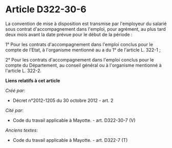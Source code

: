 # Article D322-30-6

La convention de mise à disposition est transmise par l'employeur du salarié sous contrat d'accompagnement dans l'emploi,
pour agrément, au plus tard deux mois avant la date prévue pour le début de la période : 

1° Pour les contrats d'accompagnement dans l'emploi conclus pour le compte de l'Etat, à l'organisme mentionné au a du 1° de
l'article L. 322-1 ; 

2° Pour les contrats d'accompagnement dans l'emploi conclus pour le compte du Département, au conseil général ou à
l'organisme mentionné à l'article L. 322-2.

**Liens relatifs à cet article**

_Créé par_:

  - Décret n°2012-1205 du 30 octobre 2012 - art. 2

_Cité par_:

  - Code du travail applicable à Mayotte. - art. D322-30-7 (V)

_Anciens textes_:

  - Code du travail applicable à Mayotte. - art. D322-7 (T)

